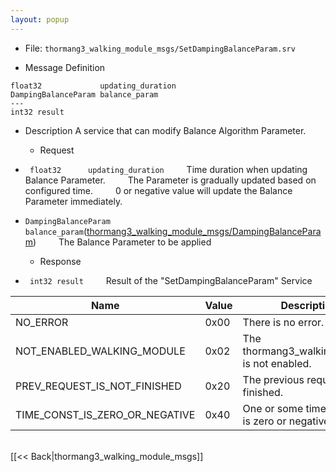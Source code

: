 ```yaml
---
layout: popup
---
```


- File: `thormang3_walking_module_msgs/SetDampingBalanceParam.srv`


- Message Definition
 ```
 float32             updating_duration
 DampingBalanceParam balance_param
 ---
 int32 result
 ```

- Description
A service that can modify Balance Algorithm Parameter.

  - Request
* ` float32      updating_duration`
&emsp;&emsp; Time duration when updating Balance Parameter.
&emsp;&emsp; The Parameter is gradually updated based on configured time.
&emsp;&emsp; 0 or negative value will update the Balance Parameter immediately.

* `DampingBalanceParam balance_param`([thormang3_walking_module_msgs/DampingBalanceParam](DampingBalanceParam.msg))
&emsp;&emsp; The Balance Parameter to be applied

  - Response
* ` int32 result`
&emsp;&emsp; Result of the "SetDampingBalanceParam" Service

| Name                           | Value | Description                                   |
|--------------------------------|-------|-----------------------------------------------|
| NO_ERROR                       | 0x00  | There is no error.                            |
| NOT_ENABLED_WALKING_MODULE     | 0x02  | The thormang3_walking_module is not enabled.  |
| PREV_REQUEST_IS_NOT_FINISHED   | 0x20  | The previous request is not finished.         |
| TIME_CONST_IS_ZERO_OR_NEGATIVE | 0x40  | One or some time constant is zero or negative |


<br>
[[&lt;&lt; Back|thormang3_walking_module_msgs]]
